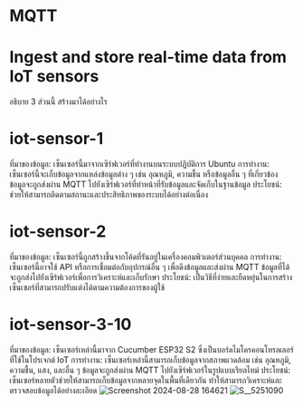 # MQTT
# Ingest and store real-time data from IoT sensors
อธิบาย 3 ส่วนนี้ สร้างมาได้อย่างไร

# iot-sensor-1
ที่มาของข้อมูล: เซ็นเซอร์นี้มาจากเซิร์ฟเวอร์ที่ทำงานบนระบบปฏิบัติการ Ubuntu
การทำงาน:
เซ็นเซอร์นี้จะเก็บข้อมูลจากแหล่งข้อมูลต่าง ๆ เช่น อุณหภูมิ, ความชื้น หรือข้อมูลอื่น ๆ ที่เกี่ยวข้อง
ข้อมูลจะถูกส่งผ่าน MQTT ไปยังเซิร์ฟเวอร์ที่ทำหน้าที่รับข้อมูลและจัดเก็บในฐานข้อมูล
ประโยชน์: ช่วยให้สามารถติดตามสถานะและประสิทธิภาพของระบบได้อย่างต่อเนื่อง
# iot-sensor-2
ที่มาของข้อมูล: เซ็นเซอร์นี้ถูกสร้างขึ้นจากโค้ดที่รันอยู่ในเครื่องคอมพิวเตอร์ส่วนบุคคล
การทำงาน:
เซ็นเซอร์นี้อาจใช้ API หรือการเชื่อมต่อกับอุปกรณ์อื่น ๆ เพื่อดึงข้อมูลและส่งผ่าน MQTT
ข้อมูลที่ได้จะถูกส่งไปยังเซิร์ฟเวอร์เพื่อการวิเคราะห์และเก็บรักษา
ประโยชน์: เป็นวิธีที่ง่ายและยืดหยุ่นในการสร้างเซ็นเซอร์ที่สามารถปรับแต่งได้ตามความต้องการของผู้ใช้
# iot-sensor-3-10
ที่มาของข้อมูล: เซ็นเซอร์เหล่านี้มาจาก Cucumber ESP32 S2 ซึ่งเป็นบอร์ดไมโครคอนโทรลเลอร์ที่ใช้ในโปรเจกต์ IoT
การทำงาน:
เซ็นเซอร์เหล่านี้สามารถเก็บข้อมูลจากสภาพแวดล้อม เช่น อุณหภูมิ, ความชื้น, แสง, และอื่น ๆ
ข้อมูลจะถูกส่งผ่าน MQTT ไปยังเซิร์ฟเวอร์ในรูปแบบเรียลไทม์
ประโยชน์: เซ็นเซอร์หลายตัวช่วยให้สามารถเก็บข้อมูลจากหลายจุดในพื้นที่เดียวกัน ทำให้สามารถวิเคราะห์และตรวจสอบข้อมูลได้อย่างละเอียด
![Screenshot 2024-08-28 164621](https://github.com/user-attachments/assets/cbaf6861-920b-4d75-8fd6-c566da254eb1)
![S__5251090](https://github.com/user-attachments/assets/fc0fb339-10ea-47b4-aaaa-d7133184cd88)



